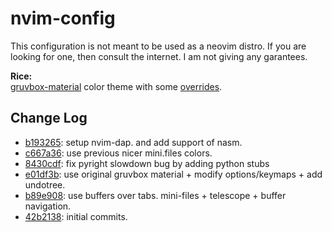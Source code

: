 # nvim-config

This configuration is not meant to be used as a neovim distro. If you are looking for one, then consult the internet.
I am not giving any garantees.

**Rice:**<br>
[gruvbox-material](https://github.com/sainnhe/gruvbox-material) color theme with some [overrides](https://github.com/abxh/nvim-config/blob/main/lua/plugins/init.lua#L20-L23).

## Change Log
- [b193265](https://github.com/abxh/nvim-config/tree/b1932657693273b20ceffd80398309235a5492a6): setup nvim-dap. and add support of nasm.
- [c667a36](https://github.com/abxh/nvim-config/tree/c667a362a36c80cd9c950e89f6c6102cc9da47f6): use previous nicer mini.files colors.
- [8430cdf](https://github.com/abxh/nvim-config/tree/8430cdf5c3f883885c720c87b75275dc99f43b1c): fix pyright slowdown bug by adding python stubs
- [e01df3b](https://github.com/abxh/nvim-config/tree/e01df3b1192b3e4fa2932146e8015661ca7989fd): use original gruvbox material + modify options/keymaps + add undotree.
- [b89e908](https://github.com/abxh/nvim-config/tree/b89e9086cefca717abbc081fbbe1a76ed6b31040): use buffers over tabs. mini-files + telescope + buffer navigation.
- [42b2138](https://github.com/abxh/nvim-config/tree/42b21380de533658d178dacb89372001a845dd7a): initial commits.
